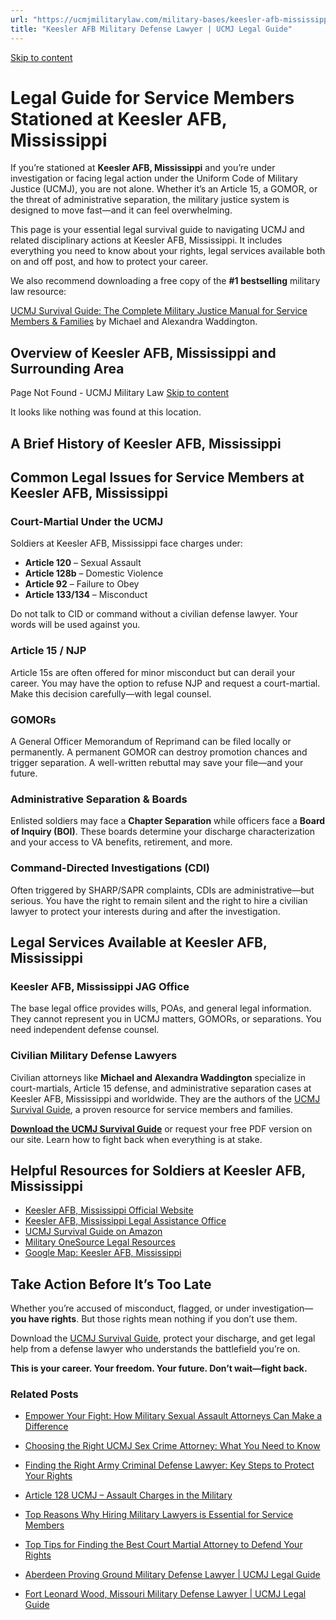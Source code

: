 ```yaml
---
url: "https://ucmjmilitarylaw.com/military-bases/keesler-afb-mississippi-military-defense-lawyer-ucmj-legal-guide/"
title: "Keesler AFB Military Defense Lawyer | UCMJ Legal Guide"
---
```


[Skip to content](https://ucmjmilitarylaw.com/military-bases/keesler-afb-mississippi-military-defense-lawyer-ucmj-legal-guide/#content)

# Legal Guide for Service Members Stationed at Keesler AFB, Mississippi

If you’re stationed at **Keesler AFB, Mississippi** and you’re under investigation or facing legal action under the Uniform Code of Military Justice (UCMJ), you are not alone. Whether it’s an Article 15, a GOMOR, or the threat of administrative separation, the military justice system is designed to move fast—and it can feel overwhelming.

This page is your essential legal survival guide to navigating UCMJ and related disciplinary actions at Keesler AFB, Mississippi. It includes everything you need to know about your rights, legal services available both on and off post, and how to protect your career.

We also recommend downloading a free copy of the **#1 bestselling** military law resource:

[UCMJ Survival Guide: The Complete Military Justice Manual for Service Members & Families](https://www.amazon.com/dp/B0FCDD3B2Z) by Michael and Alexandra Waddington.

## Overview of Keesler AFB, Mississippi and Surrounding Area

Page Not Found - UCMJ Military Law [Skip to content](https://ucmjmilitarylaw.com/military-bases/keesler-afb-mississippi-military-defense-lawyer-ucmj-legal-guide/%7Blocation7#content)

It looks like nothing was found at this location.

## A Brief History of Keesler AFB, Mississippi

## Common Legal Issues for Service Members at Keesler AFB, Mississippi

### Court-Martial Under the UCMJ

Soldiers at Keesler AFB, Mississippi face charges under:

- **Article 120** – Sexual Assault
- **Article 128b** – Domestic Violence
- **Article 92** – Failure to Obey
- **Article 133/134** – Misconduct

Do not talk to CID or command without a civilian defense lawyer. Your words will be used against you.

### Article 15 / NJP

Article 15s are often offered for minor misconduct but can derail your career. You may have the option to refuse NJP and request a court-martial. Make this decision carefully—with legal counsel.

### GOMORs

A General Officer Memorandum of Reprimand can be filed locally or permanently. A permanent GOMOR can destroy promotion chances and trigger separation. A well-written rebuttal may save your file—and your future.

### Administrative Separation & Boards

Enlisted soldiers may face a **Chapter Separation** while officers face a **Board of Inquiry (BOI)**. These boards determine your discharge characterization and your access to VA benefits, retirement, and more.

### Command-Directed Investigations (CDI)

Often triggered by SHARP/SAPR complaints, CDIs are administrative—but serious. You have the right to remain silent and the right to hire a civilian lawyer to protect your interests during and after the investigation.

## Legal Services Available at Keesler AFB, Mississippi

### Keesler AFB, Mississippi JAG Office

The base legal office provides wills, POAs, and general legal information. They cannot represent you in UCMJ matters, GOMORs, or separations. You need independent defense counsel.

### Civilian Military Defense Lawyers

Civilian attorneys like **Michael and Alexandra Waddington** specialize in court-martials, Article 15 defense, and administrative separation cases at Keesler AFB, Mississippi and worldwide. They are the authors of the [UCMJ Survival Guide](https://www.amazon.com/dp/B0FCDD3B2Z), a proven resource for service members and families.

**[Download the UCMJ Survival Guide](https://www.amazon.com/dp/B0FCDD3B2Z)** or request your free PDF version on our site. Learn how to fight back when everything is at stake.

## Helpful Resources for Soldiers at Keesler AFB, Mississippi

- [Keesler AFB, Mississippi Official Website](https://ucmjmilitarylaw.com/military-bases/keesler-afb-mississippi-military-defense-lawyer-ucmj-legal-guide/%7Blocation12%7D)
- [Keesler AFB, Mississippi Legal Assistance Office](https://ucmjmilitarylaw.com/military-bases/keesler-afb-mississippi-military-defense-lawyer-ucmj-legal-guide/%7Blocation13%7D)
- [UCMJ Survival Guide on Amazon](https://www.amazon.com/dp/B0FCDD3B2Z)
- [Military OneSource Legal Resources](https://www.militaryonesource.mil/legal/)
- [Google Map: Keesler AFB, Mississippi](https://ucmjmilitarylaw.com/military-bases/keesler-afb-mississippi-military-defense-lawyer-ucmj-legal-guide/%7Blocation14%7D)

## Take Action Before It’s Too Late

Whether you’re accused of misconduct, flagged, or under investigation— **you have rights**. But those rights mean nothing if you don’t use them.

Download the [UCMJ Survival Guide](https://www.amazon.com/dp/B0FCDD3B2Z), protect your discharge, and get legal help from a defense lawyer who understands the battlefield you’re on.

**This is your career. Your freedom. Your future. Don’t wait—fight back.**

### Related Posts

- [Empower Your Fight: How Military Sexual Assault Attorneys Can Make a Difference](https://ucmjmilitarylaw.com/military-sexual-assault-attorneys/)
- [Choosing the Right UCMJ Sex Crime Attorney: What You Need to Know](https://ucmjmilitarylaw.com/ucmj-sex-crime-attorney/)
- [Finding the Right Army Criminal Defense Lawyer: Key Steps to Protect Your Rights](https://ucmjmilitarylaw.com/army-criminal-defense-lawyer/)
- [Article 128 UCMJ – Assault Charges in the Military](https://ucmjmilitarylaw.com/ucmj/article-128/)

- [Top Reasons Why Hiring Military Lawyers is Essential for Service Members](https://ucmjmilitarylaw.com/military-lawyers/)
- [Top Tips for Finding the Best Court Martial Attorney to Defend Your Rights](https://ucmjmilitarylaw.com/best-court-martial-attorney-2/)
- [Aberdeen Proving Ground Military Defense Lawyer \| UCMJ Legal Guide](https://ucmjmilitarylaw.com/aberdeen-proving-ground-military-defense-lawyer-ucmj-legal-guide/)
- [Fort Leonard Wood, Missouri Military Defense Lawyer \| UCMJ Legal Guide](https://ucmjmilitarylaw.com/fort-leonard-wood-missouri-military-defense-lawyer-ucmj-legal-guide/)